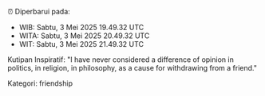 ⏰ Diperbarui pada:
- WIB: Sabtu, 3 Mei 2025 19.49.32 UTC
- WITA: Sabtu, 3 Mei 2025 20.49.32 UTC
- WIT: Sabtu, 3 Mei 2025 21.49.32 UTC

Kutipan Inspiratif:
"I have never considered a difference of opinion in politics, in religion, in philosophy, as a cause for withdrawing from a friend."


Kategori: friendship

